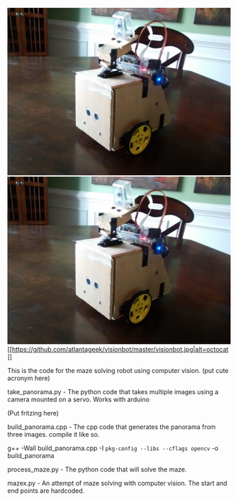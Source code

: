 
![alt tag](https://raw.githubusercontent.com/atlantageek/visionbot/master/visionbot.jpg)
![alt tag](https://raw.githubusercontent.com/atlantageek/visionbot/master/visionbot.jpg?token=AAmKP2wJubjOQRUC39a_Plko1jaVXauqks5Wv4ZGwA%3D%3D)
[[https://github.com/atlantageek/visionbot/master/visionbot.jpg|alt=octocat]]

This is the code for the maze solving robot using computer vision.  (put cute acronym here)

take_panorama.py - The python code that takes multiple images using a camera mounted on a servo.  Works with arduino

(Put fritzing here)

build_panorama.cpp - The cpp code that generates the panorama from three images.  compile it like so.

g++ -Wall build_panorama.cpp -I `pkg-config --libs --cflags opencv` -o build_panorama

process_maze.py - The python code that will solve the maze.

mazex.py - An attempt of maze solving with computer vision.  The start and end points are hardcoded.
